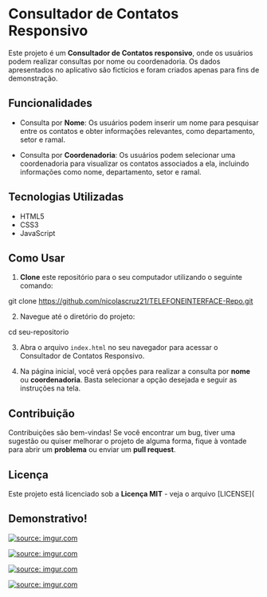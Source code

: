 # Consultador de Contatos Responsivo

Este projeto é um **Consultador de Contatos responsivo**, onde os usuários podem realizar consultas por nome ou coordenadoria. Os dados apresentados no aplicativo são fictícios e foram criados apenas para fins de demonstração.

## Funcionalidades

- Consulta por **Nome**: Os usuários podem inserir um nome para pesquisar entre os contatos e obter informações relevantes, como departamento, setor e ramal.

- Consulta por **Coordenadoria**: Os usuários podem selecionar uma coordenadoria para visualizar os contatos associados a ela, incluindo informações como nome, departamento, setor e ramal.

## Tecnologias Utilizadas

- HTML5
- CSS3
- JavaScript

## Como Usar

1. **Clone** este repositório para o seu computador utilizando o seguinte comando:

git clone https://github.com/nicolascruz21/TELEFONEINTERFACE-Repo.git



2. Navegue até o diretório do projeto:

cd seu-repositorio



3. Abra o arquivo `index.html` no seu navegador para acessar o Consultador de Contatos Responsivo.

4. Na página inicial, você verá opções para realizar a consulta por **nome** ou **coordenadoria**. Basta selecionar a opção desejada e seguir as instruções na tela.

## Contribuição

Contribuições são bem-vindas! Se você encontrar um bug, tiver uma sugestão ou quiser melhorar o projeto de alguma forma, fique à vontade para abrir um **problema** ou enviar um **pull request**.

## Licença

Este projeto está licenciado sob a **Licença MIT** - veja o arquivo [LICENSE](

## Demonstrativo!
<a href="https://imgur.com/NhYTKf3"><img src="https://i.imgur.com/NhYTKf3.png" title="source: imgur.com" /></a>

<a href="https://imgur.com/0VwOBGY"><img src="https://i.imgur.com/0VwOBGY.png" title="source: imgur.com" /></a>

<a href="https://imgur.com/g8Cxm4P"><img src="https://i.imgur.com/g8Cxm4P.png" title="source: imgur.com" /></a>

<a href="https://imgur.com/rUVDlut"><img src="https://i.imgur.com/rUVDlut.png" title="source: imgur.com" /></a>

